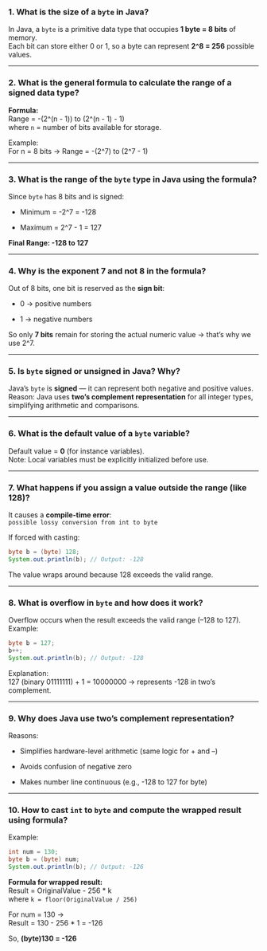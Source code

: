 ### **1. What is the size of a `byte` in Java?**

In Java, a `byte` is a primitive data type that occupies **1 byte = 8 bits** of memory.  
Each bit can store either 0 or 1, so a byte can represent **2^8 = 256** possible values.

---

### **2. What is the general formula to calculate the range of a signed data type?**

**Formula:**  
Range = -(2^(n - 1)) to (2^(n - 1) - 1)  
where `n` = number of bits available for storage.

Example:  
For n = 8 bits → Range = -(2^7) to (2^7 - 1)

---

### **3. What is the range of the `byte` type in Java using the formula?**

Since `byte` has 8 bits and is signed:

- Minimum = -2^7 = -128
    
- Maximum = 2^7 - 1 = 127
    

**Final Range: -128 to 127**

---

### **4. Why is the exponent 7 and not 8 in the formula?**

Out of 8 bits, one bit is reserved as the **sign bit**:

- 0 → positive numbers
    
- 1 → negative numbers
    

So only **7 bits** remain for storing the actual numeric value → that’s why we use 2^7.

---

### **5. Is `byte` signed or unsigned in Java? Why?**

Java’s `byte` is **signed** — it can represent both negative and positive values.  
Reason: Java uses **two’s complement representation** for all integer types, simplifying arithmetic and comparisons.

---

### **6. What is the default value of a `byte` variable?**

Default value = **0** (for instance variables).  
Note: Local variables must be explicitly initialized before use.

---

### **7. What happens if you assign a value outside the range (like 128)?**

It causes a **compile-time error**:  
`possible lossy conversion from int to byte`

If forced with casting:

```java
byte b = (byte) 128;
System.out.println(b); // Output: -128
```

The value wraps around because 128 exceeds the valid range.

---

### **8. What is overflow in `byte` and how does it work?**

Overflow occurs when the result exceeds the valid range (–128 to 127).  
Example:

```java
byte b = 127;
b++;
System.out.println(b); // Output: -128
```

Explanation:  
127 (binary 01111111) + 1 = 10000000 → represents -128 in two’s complement.

---

### **9. Why does Java use two’s complement representation?**

Reasons:

- Simplifies hardware-level arithmetic (same logic for + and –)
    
- Avoids confusion of negative zero
    
- Makes number line continuous (e.g., -128 to 127 for byte)
    

---

### **10. How to cast `int` to `byte` and compute the wrapped result using formula?**

Example:

```java
int num = 130;
byte b = (byte) num;
System.out.println(b); // Output: -126
```

**Formula for wrapped result:**  
Result = OriginalValue - 256 * k  
where `k = floor(OriginalValue / 256)`

For num = 130 →  
Result = 130 - 256 * 1 = -126

So, **(byte)130 = -126**